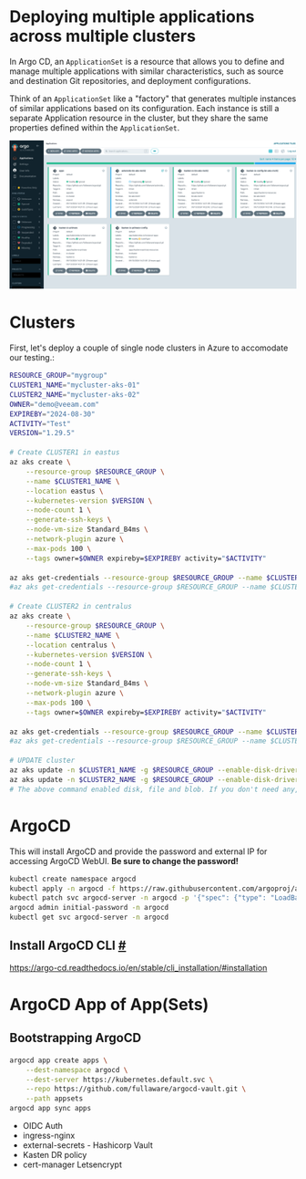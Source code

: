 # Deploying multiple applications across multiple clusters

In Argo CD, an `ApplicationSet` is a resource that allows you to define and manage multiple applications with similar characteristics, such as source and destination Git repositories, and deployment configurations.

Think of an `ApplicationSet` like a "factory" that generates multiple instances of similar applications based on its configuration. Each instance is still a separate Application resource in the cluster, but they share the same properties defined within the `ApplicationSet`.

![App of Apps](image.png)

# Clusters

First, let's deploy a couple of single node clusters in Azure to accomodate our testing.: 

```bash
RESOURCE_GROUP="mygroup"
CLUSTER1_NAME="mycluster-aks-01"
CLUSTER2_NAME="mycluster-aks-02"
OWNER="demo@veeam.com"
EXPIREBY="2024-08-30"
ACTIVITY="Test"
VERSION="1.29.5"

# Create CLUSTER1 in eastus
az aks create \
    --resource-group $RESOURCE_GROUP \
    --name $CLUSTER1_NAME \
    --location eastus \
    --kubernetes-version $VERSION \
    --node-count 1 \
    --generate-ssh-keys \
    --node-vm-size Standard_B4ms \
    --network-plugin azure \
    --max-pods 100 \
    --tags owner=$OWNER expireby=$EXPIREBY activity="$ACTIVITY"

az aks get-credentials --resource-group $RESOURCE_GROUP --name $CLUSTER1_NAME --overwrite-existing
#az aks get-credentials --resource-group $RESOURCE_GROUP --name $CLUSTER1_NAME --overwrite-existing --file $HOME/.kube/contexts/${CLUSTER1_NAME}.yaml

# Create CLUSTER2 in centralus
az aks create \
    --resource-group $RESOURCE_GROUP \
    --name $CLUSTER2_NAME \
    --location centralus \
    --kubernetes-version $VERSION \
    --node-count 1 \
    --generate-ssh-keys \
    --node-vm-size Standard_B4ms \
    --network-plugin azure \
    --max-pods 100 \
    --tags owner=$OWNER expireby=$EXPIREBY activity="$ACTIVITY"

az aks get-credentials --resource-group $RESOURCE_GROUP --name $CLUSTER2_NAME --overwrite-existing
#az aks get-credentials --resource-group $RESOURCE_GROUP --name $CLUSTER2_NAME --overwrite-existing --file $HOME/.kube/contexts/${CLUSTER2_NAME}.yaml

# UPDATE cluster
az aks update -n $CLUSTER1_NAME -g $RESOURCE_GROUP --enable-disk-driver --enable-file-driver --enable-blob-driver --enable-snapshot-controller
az aks update -n $CLUSTER2_NAME -g $RESOURCE_GROUP --enable-disk-driver --enable-file-driver --enable-blob-driver --enable-snapshot-controller
# The above command enabled disk, file and blob. If you don't need any, you can remove it.
```

# ArgoCD
This will install ArgoCD and provide the password and external IP for accessing ArgoCD WebUI.  **Be sure to change the password!**

```bash
kubectl create namespace argocd
kubectl apply -n argocd -f https://raw.githubusercontent.com/argoproj/argo-cd/stable/manifests/install.yaml
kubectl patch svc argocd-server -n argocd -p '{"spec": {"type": "LoadBalancer"}}'
argocd admin initial-password -n argocd
kubectl get svc argocd-server -n argocd
```
## Install ArgoCD CLI [#](#install-argocd-cli)

https://argo-cd.readthedocs.io/en/stable/cli_installation/#installation

# ArgoCD App of App(Sets)
## Bootstrapping ArgoCD

```bash
argocd app create apps \
    --dest-namespace argocd \
    --dest-server https://kubernetes.default.svc \
    --repo https://github.com/fullaware/argocd-vault.git \
    --path appsets  
argocd app sync apps  
```

* OIDC Auth 
* ingress-nginx
* external-secrets - Hashicorp Vault
* Kasten DR policy
* cert-manager Letsencrypt
